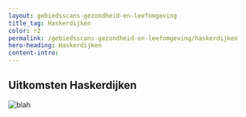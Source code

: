 ```yaml
---
layout: gebiedsscans-gezondheid-en-leefomgeving
title_tag: Haskerdijken
color: r2
permalink: /gebiedsscans-gezondheid-en-leefomgeving/haskerdijken
hero-heading: Haskerdijken
content-intro:
---
```

## Uitkomsten Haskerdijken

![blah](/uploads/Grafieken_Gebiedsscans_Dorpen-07.png)

